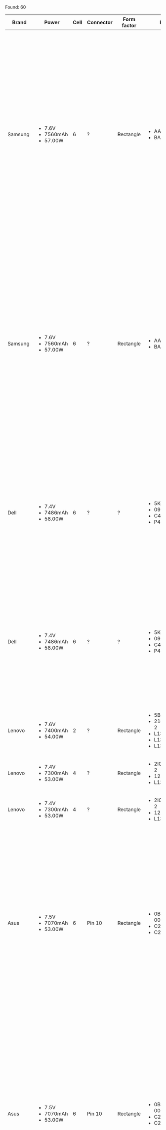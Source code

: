 Found: 60

| Brand | Power | Cell | Connector | Form factor | Part No. | Models | URL |
| ----- | ----- | ---- | --------- | ----------- | -------- | ------ | --- |
| Samsung | <ul><li>7.6V</li><li>7560mAh</li><li>57.00W</li></ul> | 6 | ? | Rectangle | <ul><li>AA-PBWN4AB</li><li>BA43-00360A</li></ul> | <ul><li>530U4E</li><li>730U3E</li><li>740U3E</li><li>ATIV Book 5 540U</li><li>ATIV Book 5 NP540U4</li><li>ATIV Book 5 NP740</li><li>ATIV Book 5 NT540U4</li><li>ATIV BOOK 7 NP730U3E-K01NL</li><li>ATIV BOOK 7 NP740U-X02</li><li>ATIV BOOK 7 NP740U3E-X01NL</li><li>NP530U4E-A01CN</li><li>NP530U4E-A03CN</li><li>NP530U4E-EG1CN</li><li>NP530U4E-K01CN</li><li>NP530U4E-K02CN</li><li>NP530U4E-S01CN</li><li>NP530U4E-S03CN</li><li>NP530U4E-X01CN</li><li>NP530U4E-X02CN</li><li>NP530U4E-X04CN</li><li>NP530U4E-X05CN</li><li>NP730U3E-A01</li><li>NP730U3E-S04DE</li><li>NP730U3E-X02</li><li>NP730U3E-X03</li><li>NP730U3E-X04</li><li>NP740U3E</li></ul> | <a href="https://www.newlaptopaccessory.com/samsung-batteries-p-2098.html" target="_blank">NewLaptopAccessory</a> |
| Samsung | <ul><li>7.6V</li><li>7560mAh</li><li>57.00W</li></ul> | 6 | ? | Rectangle | <ul><li>AA-PBWN4AB</li><li>BA43-00360A</li></ul> | <ul><li>530U4E</li><li>730U3E</li><li>740U3E</li><li>ATIV Book 5 540U</li><li>ATIV Book 5 NP540U4</li><li>ATIV Book 5 NP740</li><li>ATIV Book 5 NT540U4</li><li>ATIV BOOK 7 NP730U3E-K01NL</li><li>ATIV BOOK 7 NP740U-X02</li><li>ATIV BOOK 7 NP740U3E-X01NL</li><li>NP530U4E-A01CN</li><li>NP530U4E-A03CN</li><li>NP530U4E-EG1CN</li><li>NP530U4E-K01CN</li><li>NP530U4E-K02CN</li><li>NP530U4E-S01CN</li><li>NP530U4E-S03CN</li><li>NP530U4E-X01CN</li><li>NP530U4E-X02CN</li><li>NP530U4E-X04CN</li><li>NP530U4E-X05CN</li><li>NP730U3E-A01</li><li>NP730U3E-S04DE</li><li>NP730U3E-X02</li><li>NP730U3E-X03</li><li>NP730U3E-X04</li><li>NP740U3E</li></ul> | <a href="https://www.newlaptopaccessory.com/samsung-batteries-p-2400.html" target="_blank">NewLaptopAccessory</a> |
| Dell | <ul><li>7.4V</li><li>7486mAh</li><li>58.00W</li></ul> | 6 | ? | ? | <ul><li>5KG27</li><li>09KH5H</li><li>C4MF8</li><li>P42G</li></ul> | <ul><li>Ins14HD-1508</li><li>Ins14HD-1608T</li><li>Ins14HD-1808T</li><li>Ins14HD-2508</li><li>Ins14HD-2608T</li><li>Inspiron 14 7000</li><li>Inspiron 14-7437</li><li>Inspiron 14HD-1508</li><li>Inspiron 14HD-1608T</li><li>Inspiron 14HD-1808T</li><li>Inspiron 14HD-2508</li><li>Inspiron 14HD-2608T</li><li>Inspiron 7437</li><li>Inspiron N7437</li></ul> | <a href="https://www.newlaptopaccessory.com/dell-batteries-p-2073.html" target="_blank">NewLaptopAccessory</a> |
| Dell | <ul><li>7.4V</li><li>7486mAh</li><li>58.00W</li></ul> | 6 | ? | ? | <ul><li>5KG27</li><li>09KH5H</li><li>C4MF8</li><li>P42G</li></ul> | <ul><li>Ins14HD-1508</li><li>Ins14HD-1608T</li><li>Ins14HD-1808T</li><li>Ins14HD-2508</li><li>Ins14HD-2608T</li><li>Inspiron 14 7000</li><li>Inspiron 14-7437</li><li>Inspiron 14HD-1508</li><li>Inspiron 14HD-1608T</li><li>Inspiron 14HD-1808T</li><li>Inspiron 14HD-2508</li><li>Inspiron 14HD-2608T</li><li>Inspiron 7437</li><li>Inspiron N7437</li></ul> | <a href="https://www.newlaptopaccessory.com/dell-batteries-p-2360.html" target="_blank">NewLaptopAccessory</a> |
| Lenovo | <ul><li>7.6V</li><li>7400mAh</li><li>54.00W</li></ul> | 2 | ? | Rectangle | <ul><li>5B10K10190</li><li>21CP5/57/128-2</li><li>L13M4P02</li><li>L13M4PO2</li><li>L13N4P01</li></ul> | <ul><li>Lenovo Y70</li><li>Y50-70</li><li>Y50-80</li><li>Y50p</li><li>Y70-70</li></ul> | <a href="https://www.newlaptopaccessory.com/lenovo-batteries-p-547.html" target="_blank">NewLaptopAccessory</a> |
| Lenovo | <ul><li>7.4V</li><li>7300mAh</li><li>53.00W</li></ul> | 4 | ? | Rectangle | <ul><li>2ICP5/57/123-2</li><li>121500225</li><li>L13S4P21</li></ul> | <ul><li>Yoga 2 Pro 13</li></ul> | <a href="https://www.newlaptopaccessory.com/lenovo-batteries-p-3301.html" target="_blank">NewLaptopAccessory</a> |
| Lenovo | <ul><li>7.4V</li><li>7300mAh</li><li>53.00W</li></ul> | 4 | ? | Rectangle | <ul><li>2ICP5/57/123-2</li><li>121500225</li><li>L13S4P21</li></ul> | <ul><li>Yoga 2 Pro 13</li></ul> | <a href="https://www.newlaptopaccessory.com/lenovo-batteries-p-3302.html" target="_blank">NewLaptopAccessory</a> |
| Asus | <ul><li>7.5V</li><li>7070mAh</li><li>53.00W</li></ul> | 6 | Pin 10 | Rectangle | <ul><li>0B200-00160000</li><li>C22-B400A</li><li>C22-BU400A</li></ul> | <ul><li>ASUSPRO B400 Ultrabook</li><li>ASUSPRO B400A Ultrabook Serie</li><li>ASUSPRO B400V Ultrabook Series</li><li>B400 Ultrabook</li><li>B400A-1C</li><li>B400A-CZ207H</li><li>B400A-W3010G</li><li>B400A-W3039X</li><li>B400A-W3040G</li><li>B400A-W3041X</li><li>B400A-W3045H</li><li>B400A-XH51</li><li>B400A-XH52</li><li>B400A Ultrabook</li><li>B400VC-1C</li><li>B400VC-W3007H</li><li>B400VC Ultrabook</li><li>B400V Ultrabook Series</li><li>B401LA</li><li>B401LG</li><li>BU400</li><li>BU401LA</li><li>BU401LG</li><li>PRO B400VC</li><li>PRO BU400</li></ul> | <a href="https://www.newlaptopaccessory.com/asus-batteries-p-3367.html" target="_blank">NewLaptopAccessory</a> |
| Asus | <ul><li>7.5V</li><li>7070mAh</li><li>53.00W</li></ul> | 6 | Pin 10 | Rectangle | <ul><li>0B200-00160000</li><li>C22-B400A</li><li>C22-BU400A</li></ul> | <ul><li>ASUSPRO B400 Ultrabook</li><li>ASUSPRO B400A Ultrabook Serie</li><li>ASUSPRO B400V Ultrabook Series</li><li>B400 Ultrabook</li><li>B400A-1C</li><li>B400A-CZ207H</li><li>B400A-W3010G</li><li>B400A-W3039X</li><li>B400A-W3040G</li><li>B400A-W3041X</li><li>B400A-W3045H</li><li>B400A-XH51</li><li>B400A-XH52</li><li>B400A Ultrabook</li><li>B400VC-1C</li><li>B400VC-W3007H</li><li>B400VC Ultrabook</li><li>B400V Ultrabook Series</li><li>B401LA</li><li>B401LG</li><li>BU400</li><li>BU401LA</li><li>BU401LG</li><li>PRO B400VC</li><li>PRO BU400</li></ul> | <a href="https://www.newlaptopaccessory.com/asus-batteries-p-3368.html" target="_blank">NewLaptopAccessory</a> |
| Dell | <ul><li>7.4V</li><li>7000mAh</li><li>55.00W</li></ul> | 6 | ? | Rectangle | <ul><li>C4K9V</li><li>PKH18</li><li>WV7G0</li></ul> | <ul><li>XPS 13 Series</li><li>XPS 13 Ultrabook Series</li><li>XPS 13-L321X Series</li><li>XPS 13-L322X Series</li><li>XPS L321X Series</li><li>XPS L322X Series</li></ul> | <a href="https://www.newlaptopaccessory.com/dell-batteries-p-342.html" target="_blank">NewLaptopAccessory</a> |
| Dell | <ul><li>7.4V</li><li>7000mAh</li><li>55.00W</li></ul> | 6 | ? | Rectangle | <ul><li>C4K9V</li><li>PKH18</li><li>WV7G0</li></ul> | <ul><li>XPS 13 Series</li><li>XPS 13 Ultrabook Series</li><li>XPS 13-L321X Series</li><li>XPS 13-L322X Series</li><li>XPS L321X Series</li><li>XPS L322X Series</li></ul> | <a href="https://www.newlaptopaccessory.com/dell-batteries-p-998.html" target="_blank">NewLaptopAccessory</a> |
| Dell | <ul><li>7.4V</li><li>6930mAh</li><li>52.00W</li></ul> | 4 | ? | Rectangle | <ul><li>0DRRP</li><li>0N7T6</li><li>5K9CP</li><li>90V7W</li><li>DIN02</li><li>JD25G</li><li>JHXPY</li><li>RWT1R</li></ul> | <ul><li>XPS 13</li><li>XPS13D-9343-1508</li><li>XPS13D-9343-1608T</li><li>XPS13D-9343-1708</li><li>XPS13D-9343-1808T</li><li>XPS13D-9343-3508</li><li>XPS13D-9343-3708</li><li>XPS13D-9343-5508</li><li>XPS13D-9343-5608T</li><li>XPS13D-9343-5708</li><li>XPS13D-9343-5808T</li></ul> | <a href="https://www.newlaptopaccessory.com/dell-batteries-p-304.html" target="_blank">NewLaptopAccessory</a> |
| Dell | <ul><li>7.4V</li><li>6930mAh</li><li>52.00W</li></ul> | 4 | ? | Rectangle | <ul><li>0DRRP</li><li>0N7T6</li><li>5K9CP</li><li>90V7W</li><li>DIN02</li><li>JD25G</li><li>JHXPY</li><li>RWT1R</li></ul> | <ul><li>XPS 13</li><li>XPS13D-9343-1508</li><li>XPS13D-9343-1608T</li><li>XPS13D-9343-1708</li><li>XPS13D-9343-1808T</li><li>XPS13D-9343-3508</li><li>XPS13D-9343-3708</li><li>XPS13D-9343-5508</li><li>XPS13D-9343-5608T</li><li>XPS13D-9343-5708</li><li>XPS13D-9343-5808T</li></ul> | <a href="https://www.newlaptopaccessory.com/dell-batteries-p-907.html" target="_blank">NewLaptopAccessory</a> |
| Msi | <ul><li>7.4V</li><li>6400mAh</li><li>47.40W</li></ul> | 4 | Pin 10 | Rectangle | <ul><li>BTY-S37</li></ul> | <ul><li>GS30</li><li>MS-13F1</li><li>MS1-13F1</li></ul> | <a href="https://www.newlaptopaccessory.com/msi-batteries-p-2508.html" target="_blank">NewLaptopAccessory</a> |
| Msi | <ul><li>7.4V</li><li>6400mAh</li><li>47.40W</li></ul> | 4 | ? | Rectangle | <ul><li>BTY-S37</li></ul> | <ul><li>GS30</li><li>MS-13F1</li><li>MS1-13F1</li></ul> | <a href="https://www.newlaptopaccessory.com/msi-batteries-p-2509.html" target="_blank">NewLaptopAccessory</a> |
| Hp | <ul><li>7.7V</li><li>6300mAh</li><li>48.50W</li></ul> | 2 | ? | Square | <ul><li>941190-1C1</li><li>941617-855</li><li>CH04XL</li><li>CH04048XL</li><li>HSTNN-IB8E</li><li>HSTNN_IB8E</li></ul> | <ul><li>Chromebook X2 12-F000</li><li>Chromebook X2 12-F001NF</li><li>Chromebook X2 12-F002ND</li><li>Chromebook X2 12-F004NF</li><li>Chromebook X2 12-F014DX</li><li>Chromebook X2 12-F015NR</li></ul> | <a href="https://www.newlaptopaccessory.com/hp-batteries-p-3596.html" target="_blank">NewLaptopAccessory</a> |
| Hp | <ul><li>7.7V</li><li>6290mAh</li><li>48.50W</li></ul> | 2 | ? | Square | <ul><li>941190-1C1</li><li>941617-855</li><li>CH04XL</li><li>CH04048XL</li><li>HSTNN-IB8E</li><li>HSTNN_IB8E</li></ul> | <ul><li>Chromebook X2 12-F000</li><li>Chromebook X2 12-F001NF</li><li>Chromebook X2 12-F002ND</li><li>Chromebook X2 12-F004NF</li><li>Chromebook X2 12-F014DX</li><li>Chromebook X2 12-F015NR</li></ul> | <a href="https://www.newlaptopaccessory.com/hp-batteries-p-3597.html" target="_blank">NewLaptopAccessory</a> |
| Acer | <ul><li>7.5V</li><li>6280mAh</li><li>47.00W</li></ul> | 4 | Pin 10 | Rectangle | <ul><li>2ICP4/63/114-2</li><li>21CP4/63/114-2</li><li>AP13F3N</li></ul> | <ul><li>ASPIRE S7-391-6822</li><li>Aspire S7-392</li><li>ASPIRE S7-392-6411</li><li>ASPIRE S7-392-6832</li><li>ASPIRE S7-392-9460</li><li>ASPIRE S7-392-9890</li><li>ASPIRE S7-392-54208G12TWS</li><li>ASPIRE S7-392-54208G25TWS</li><li>Aspire S7-393</li></ul> | <a href="https://www.newlaptopaccessory.com/acer-batteries-p-575.html" target="_blank">NewLaptopAccessory</a> |
| Acer | <ul><li>7.5V</li><li>6280mAh</li><li>47.00W</li></ul> | 4 | Pin 10 | Rectangle | <ul><li>2ICP4/63/114-2</li><li>21CP4/63/114-2</li><li>AP13F3N</li></ul> | <ul><li>ASPIRE S7-391-6822</li><li>Aspire S7-392</li><li>ASPIRE S7-392-6411</li><li>ASPIRE S7-392-6832</li><li>ASPIRE S7-392-9460</li><li>ASPIRE S7-392-9890</li><li>ASPIRE S7-392-54208G12TWS</li><li>ASPIRE S7-392-54208G25TWS</li><li>Aspire S7-393</li></ul> | <a href="https://www.newlaptopaccessory.com/acer-batteries-p-1543.html" target="_blank">NewLaptopAccessory</a> |
| Lenovo | <ul><li>7.4V</li><li>6100mAh</li><li>45.00W</li></ul> | 4 | ? | Rectangle | <ul><li>L12M4P61</li></ul> | <ul><li>IdeaPad U330</li></ul> | <a href="https://www.newlaptopaccessory.com/lenovo-batteries-p-302.html" target="_blank">NewLaptopAccessory</a> |
| Lenovo | <ul><li>7.5V</li><li>6000mAh</li><li>45.00W</li></ul> | 4 | ? | ? | <ul><li>2ICP5/63/71-2</li><li>2ICP5/63/72-2</li><li>2ICP6/63/71-2</li><li>5B10G75095</li><li>5B10G84689</li><li>5B10K10224</li><li>5B10K10226</li><li>L14M4P72</li><li>L14S4P72</li></ul> | <ul><li>YOGA 3 14</li><li>Yoga3 14-IFI</li><li>Yoga3 14-ISE</li><li>Yoga 3 1470</li><li>Yoga 3-1470 80JH00A2IN</li><li>Yoga 700 14ISK</li><li>Yoga 700-14IFI</li><li>Yoga 700-14ISE</li><li>Yoga 700-14ISK</li></ul> | <a href="https://www.newlaptopaccessory.com/lenovo-batteries-p-3279.html" target="_blank">NewLaptopAccessory</a> |
| Lenovo | <ul><li>7.4V</li><li>6000mAh</li><li>44.40W</li></ul> | 4 | ? | Rectangle | <ul><li>2ICP3/86/94-2</li><li>L13L4P61</li><li>L13M4P61</li><li>L13S4P61</li></ul> | <ul><li>Edge 15 80K9</li><li>Flex 2 Pro-15</li><li>ThinkPad Edge 15 80H1 15.6</li></ul> | <a href="https://www.newlaptopaccessory.com/lenovo-batteries-p-3387.html" target="_blank">NewLaptopAccessory</a> |
| Lenovo | <ul><li>7.4V</li><li>6000mAh</li><li>44.40W</li></ul> | 4 | ? | Rectangle | <ul><li>2ICP3/86/94-2</li><li>L13L4P61</li><li>L13M4P61</li><li>L13S4P61</li></ul> | <ul><li>Edge 15 80K9</li><li>Flex 2 Pro-15</li><li>ThinkPad Edge 15 80H1 15.6</li></ul> | <a href="https://www.newlaptopaccessory.com/lenovo-batteries-p-3388.html" target="_blank">NewLaptopAccessory</a> |
| Dell | <ul><li>7.4V</li><li>6000mAh</li><li>44.00W</li></ul> | 4 | ? | Rectangle | <ul><li>0PKH18</li><li>3H76R</li><li>321X-2120</li><li>489XN</li><li>0489XN</li><li>NVR98</li><li>Y9N00</li></ul> | <ul><li>Dell XPS 12 -L221x</li><li>XPS 9Q23</li><li>XPS 12 9Q23</li><li>XPS 12 9Q33</li><li>XPS 12 ULTRABOOK</li><li>XPS 12-9Q23</li><li>XPS 12-L221X</li><li>XPS12D-1501</li><li>XPS12D-1508</li><li>XPS12D-1701</li><li>XPS12D-1708</li><li>XPS12D-2501</li><li>XPS12D-2508</li><li>XPS12D-2701</li><li>XPS12D-2708</li><li>XPS12D-4501</li><li>XPS12D-4508</li><li>XPS12D-4701</li><li>XPS12D-4708</li><li>XPS12D-5508</li><li>XPS12D-5708</li><li>XPS12D-6508</li><li>XPS12D-6708</li><li>XPS 13 L321X</li><li>XPS 13 Series</li><li>XPS 13 Ultrabook Series</li><li>XPS 13-0015SLV</li><li>XPS 13-925SLV</li><li>XPS 13-1500SLV</li><li>XPS 13-2501SLV</li><li>XPS 13-4040SLV</li><li>XPS 13-6928SLV</li><li>XPS 13-7000SLV</li><li>XPS 13-9001SLV</li><li>XPS 13-40002SLV</li><li>XPS 13-L321X</li><li>XPS 13-l322x</li><li>XPS 13-L322X Series</li><li>XPS 13D-128</li><li>XPS 13D-138</li><li>XPS 13D-148</li><li>XPS 13D-2501</li><li>XPS 13D-2508</li><li>XPS 13D-2608</li><li>XPS 13D-2701</li><li>XPS 13D-2708</li><li>XPS 13R</li><li>XPS 13Z</li><li>XPS DUO 12</li><li>XPS L321X Series</li><li>XPS L322X Series</li></ul> | <a href="https://www.newlaptopaccessory.com/dell-batteries-p-548.html" target="_blank">NewLaptopAccessory</a> |
| Dell | <ul><li>7.4V</li><li>6000mAh</li><li>44.00W</li></ul> | 4 | ? | Rectangle | <ul><li>0PKH18</li><li>3H76R</li><li>321X-2120</li><li>489XN</li><li>0489XN</li><li>NVR98</li><li>Y9N00</li></ul> | <ul><li>Dell XPS 12 -L221x</li><li>XPS 9Q23</li><li>XPS 12 9Q23</li><li>XPS 12 9Q33</li><li>XPS 12 ULTRABOOK</li><li>XPS 12-9Q23</li><li>XPS 12-L221X</li><li>XPS12D-1501</li><li>XPS12D-1508</li><li>XPS12D-1701</li><li>XPS12D-1708</li><li>XPS12D-2501</li><li>XPS12D-2508</li><li>XPS12D-2701</li><li>XPS12D-2708</li><li>XPS12D-4501</li><li>XPS12D-4508</li><li>XPS12D-4701</li><li>XPS12D-4708</li><li>XPS12D-5508</li><li>XPS12D-5708</li><li>XPS12D-6508</li><li>XPS12D-6708</li><li>XPS 13 L321X</li><li>XPS 13 Series</li><li>XPS 13 Ultrabook Series</li><li>XPS 13-0015SLV</li><li>XPS 13-925SLV</li><li>XPS 13-1500SLV</li><li>XPS 13-2501SLV</li><li>XPS 13-4040SLV</li><li>XPS 13-6928SLV</li><li>XPS 13-7000SLV</li><li>XPS 13-9001SLV</li><li>XPS 13-40002SLV</li><li>XPS 13-L321X</li><li>XPS 13-l322x</li><li>XPS 13-L322X Series</li><li>XPS 13D-128</li><li>XPS 13D-138</li><li>XPS 13D-148</li><li>XPS 13D-2501</li><li>XPS 13D-2508</li><li>XPS 13D-2608</li><li>XPS 13D-2701</li><li>XPS 13D-2708</li><li>XPS 13R</li><li>XPS 13Z</li><li>XPS DUO 12</li><li>XPS L321X Series</li><li>XPS L322X Series</li></ul> | <a href="https://www.newlaptopaccessory.com/dell-batteries-p-2261.html" target="_blank">NewLaptopAccessory</a> |
| Lenovo | <ul><li>7.6V</li><li>5900mAh</li><li>44.00W</li></ul> | 4 | ? | Rectangle | <ul><li>L13M4P71</li><li>L14S4P71</li></ul> | <ul><li>YOGA 3 PRO</li><li>Yoga 3 Pro-5Y71</li><li>Yoga 3 Pro-1370</li><li>YOGA 3 Pro-I5Y51</li><li>YOGA 3 Pro-I5Y70</li><li>YOGA 3 Pro-I5Y71</li><li>Yoga 3 Pro 13</li><li>Yoga 3 Pro 80HE00KBGE</li><li>Yoga 3 Pro 80HE00LDGE</li><li>Yoga 3 Pro 80HE00NFGE</li><li>Yoga 3 Pro 80HE00PLGE</li><li>Yoga 3 Pro 80HE004LGE</li><li>Yoga 3 Pro 80HE009QGE</li><li>Yoga 3 Pro 80HE009RGE</li><li>Yoga 3 Pro 80HE013CGE</li><li>Yoga 3 Pro 80HE013EGE</li><li>Yoga 3 Pro 80HE019FGE</li></ul> | <a href="https://www.newlaptopaccessory.com/lenovo-batteries-p-308.html" target="_blank">NewLaptopAccessory</a> |
| Lenovo | <ul><li>7.6V</li><li>5900mAh</li><li>44.00W</li></ul> | 4 | ? | Rectangle | <ul><li>L13M4P71</li><li>L14S4P71</li></ul> | <ul><li>YOGA 3 PRO</li><li>Yoga 3 Pro-5Y71</li><li>Yoga 3 Pro-1370</li><li>YOGA 3 Pro-I5Y51</li><li>YOGA 3 Pro-I5Y70</li><li>YOGA 3 Pro-I5Y71</li><li>Yoga 3 Pro 13</li><li>Yoga 3 Pro 80HE00KBGE</li><li>Yoga 3 Pro 80HE00LDGE</li><li>Yoga 3 Pro 80HE00NFGE</li><li>Yoga 3 Pro 80HE00PLGE</li><li>Yoga 3 Pro 80HE004LGE</li><li>Yoga 3 Pro 80HE009QGE</li><li>Yoga 3 Pro 80HE009RGE</li><li>Yoga 3 Pro 80HE013CGE</li><li>Yoga 3 Pro 80HE013EGE</li><li>Yoga 3 Pro 80HE019FGE</li></ul> | <a href="https://www.newlaptopaccessory.com/lenovo-batteries-p-1066.html" target="_blank">NewLaptopAccessory</a> |
| Samsung | <ul><li>7.4V</li><li>5520mAh</li><li>40.00W</li></ul> | 6 | ? | Rectangle | <ul><li>AA-PBZN4NP</li></ul> | <ul><li>XE700T1A</li><li>xe700t1a-a02</li><li>xe700t1a-a04us</li><li>XQ700T1A</li></ul> | <a href="https://www.newlaptopaccessory.com/samsung-batteries-p-325.html" target="_blank">NewLaptopAccessory</a> |
| Samsung | <ul><li>7.4V</li><li>5520mAh</li><li>40.00W</li></ul> | 6 | ? | Rectangle | <ul><li>AA-PBZN4NP</li></ul> | <ul><li>XE700T1A</li><li>xe700t1a-a02</li><li>xe700t1a-a04us</li><li>XQ700T1A</li></ul> | <a href="https://www.newlaptopaccessory.com/samsung-batteries-p-990.html" target="_blank">NewLaptopAccessory</a> |
| Lenovo | <ul><li>7.6V</li><li>5500mAh</li><li>40.00W</li></ul> | 2 | ? | Square | <ul><li>5B10J40259</li><li>5B10J40264</li><li>L15C4P71</li><li>L15L4P71</li></ul> | <ul><li>IdeaPad Miix 700-12ISK</li><li>IdeaPad Miix 710-12IKB</li><li>MIIX 4</li><li>Miix 4-6Y30</li><li>Miix 4-6Y75</li><li>MIIX 700</li><li>MIIX700-12ISKBK6Y304G12</li></ul> | <a href="https://www.newlaptopaccessory.com/lenovo-batteries-p-2109.html" target="_blank">NewLaptopAccessory</a> |
| Lenovo | <ul><li>7.6V</li><li>5500mAh</li><li>40.00W</li></ul> | 2 | ? | Square | <ul><li>5B10J40259</li><li>5B10J40264</li><li>L15C4P71</li><li>L15L4P71</li></ul> | <ul><li>IdeaPad Miix 700-12ISK</li><li>IdeaPad Miix 710-12IKB</li><li>MIIX 4</li><li>Miix 4-6Y30</li><li>Miix 4-6Y75</li><li>MIIX 700</li><li>MIIX700-12ISKBK6Y304G12</li></ul> | <a href="https://www.newlaptopaccessory.com/lenovo-batteries-p-2417.html" target="_blank">NewLaptopAccessory</a> |
| Acer | <ul><li>7.6V</li><li>5280mAh</li><li>40.00W</li></ul> | 4 | ? | Rectangle | <ul><li>2ICP5/60/80-2</li><li>AC13A3L</li><li>KT.00403.013</li></ul> | <ul><li>Aspire P3-131</li><li>ASPIRE P3-131-4427</li><li>ASPIRE P3-131-4602</li><li>ASPIRE P3-131-4833</li><li>ASPIRE P3-131-21292G60AS</li><li>Aspire P3-171</li><li>P3-171-5533Y2G12as</li><li>P3-171-5533Y4G06as</li><li>P3-171-5533Y4G12as</li><li>TravelMate X313</li></ul> | <a href="https://www.newlaptopaccessory.com/acer-batteries-p-3332.html" target="_blank">NewLaptopAccessory</a> |
| Acer | <ul><li>7.6V</li><li>5280mAh</li><li>40.00W</li></ul> | 4 | ? | Rectangle | <ul><li>2ICP5/60/80-2</li><li>AC13A3L</li><li>KT.00403.013</li></ul> | <ul><li>Aspire P3-131</li><li>ASPIRE P3-131-4427</li><li>ASPIRE P3-131-4602</li><li>ASPIRE P3-131-4833</li><li>ASPIRE P3-131-21292G60AS</li><li>Aspire P3-171</li><li>P3-171-5533Y2G12as</li><li>P3-171-5533Y4G06as</li><li>P3-171-5533Y4G12as</li><li>TravelMate X313</li></ul> | <a href="https://www.newlaptopaccessory.com/acer-batteries-p-3333.html" target="_blank">NewLaptopAccessory</a> |
| Asus | <ul><li>7.4V</li><li>5135mAh</li><li>38.00W</li></ul> | 4 | ? | Rectangle | <ul><li>0B200-00580000</li><li>0B200-00580100M</li><li>C21N1309</li><li>C21PQ2H</li><li>PS6354B3</li></ul> | <ul><li>AS301C</li><li>Q301L</li><li>R304LA</li><li>R304LP</li><li>S301L</li><li>V301LA</li><li>V301LP</li><li>VIEWBook Q301LA</li><li>VIEWBook Q301LP</li><li>VIEWBook S301LP</li><li>Vivobook Q301L</li><li>VivoBook Q301LA-C1157H</li><li>VivoBook R304LA-C1080H</li><li>VivoBook R304LA-DH071H</li><li>VivoBook R304LA-DH077H</li><li>VivoBook R304LA-DH110H</li><li>VivoBook S301L</li><li>VivoBook V301LA-C1026H</li><li>VivoBook V301LA-C1036H</li><li>VivoBook V301LA-C1081H</li><li>VivoBook V301LA-C1089H</li><li>VivoBook V301LA-C1112H</li><li>VivoBook V301LA-C1132H</li><li>VivoBook V301LA-DH076H</li><li>VivoBook V301LP-C1066H</li><li>VivoBook V301LP-C1068H</li><li>VivoBook V301LP-DS51T</li></ul> | <a href="https://www.newlaptopaccessory.com/asus-batteries-p-2136.html" target="_blank">NewLaptopAccessory</a> |
| Asus | <ul><li>7.5V</li><li>5066mAh</li><li>38.00W</li></ul> | 4 | ? | Rectangle | <ul><li>0B200-00530100</li><li>0B200-00530200</li><li>c21n1335</li></ul> | <ul><li>K451L</li><li>S451LN</li><li>VivoBook S451</li></ul> | <a href="https://www.newlaptopaccessory.com/asus-batteries-p-2119.html" target="_blank">NewLaptopAccessory</a> |
| Asus | <ul><li>7.5V</li><li>5066mAh</li><li>38.00W</li></ul> | 4 | ? | Rectangle | <ul><li>0B200-00530100</li><li>0B200-00530200</li><li>c21n1335</li></ul> | <ul><li>K451L</li><li>S451LN</li><li>VivoBook S451</li></ul> | <a href="https://www.newlaptopaccessory.com/asus-batteries-p-2433.html" target="_blank">NewLaptopAccessory</a> |
| Asus | <ul><li>7.7V</li><li>5065mAh</li><li>39.00W</li></ul> | 2 | ? | Rectangle | <ul><li>0B200-02740000</li><li>C21N1714</li></ul> | <ul><li>J401CA</li><li>J401MA</li><li>J401NA</li><li>TP401</li><li>VivoBook Flip 14 TP401CA</li><li>VivoBook Flip 14 TP401MA</li><li>VivoBook Flip 14 TP401NA</li><li>VivoBook Flip TP401MA-EC019TP401MA-EC019TS</li><li>VivoBook Flip TP401MA-EC119TS</li><li>Vivobook Flip TP401N</li><li>VivoBook Flip TP401NA-EC044T C044T</li><li>VivoBook Flip TP401NA-EC044T TS</li><li>VivoBook Flip TP401NA-ETP401MA-EC019TS</li></ul> | <a href="https://www.newlaptopaccessory.com/asus-batteries-p-2724.html" target="_blank">NewLaptopAccessory</a> |
| Asus | <ul><li>7.7V</li><li>5065mAh</li><li>39.00W</li></ul> | 2 | ? | Rectangle | <ul><li>0B200-02740000</li><li>C21N1714</li></ul> | <ul><li>J401CA</li><li>J401MA</li><li>J401NA</li><li>TP401</li><li>VivoBook Flip 14 TP401CA</li><li>VivoBook Flip 14 TP401MA</li><li>VivoBook Flip 14 TP401NA</li><li>VivoBook Flip TP401MA-EC019TP401MA-EC019TS</li><li>VivoBook Flip TP401MA-EC119TS</li><li>Vivobook Flip TP401N</li><li>VivoBook Flip TP401NA-EC044T C044T</li><li>VivoBook Flip TP401NA-EC044T TS</li><li>VivoBook Flip TP401NA-ETP401MA-EC019TS</li></ul> | <a href="https://www.newlaptopaccessory.com/asus-batteries-p-2725.html" target="_blank">NewLaptopAccessory</a> |
| Asus | <ul><li>7.6V</li><li>5000mAh</li><li>38.00W</li></ul> | 4 | ? | Rectangle | <ul><li>0B200-00860000</li><li>0B200-00860100</li><li>0B200-00860200</li><li>0B200-00860300</li><li>0B200-00860400</li><li>2ICP4/63/134</li><li>C21N1333</li><li>C21NI333</li><li>PP21LG150Q-1</li></ul> | <ul><li>J550LA</li><li>J550LD</li><li>J550LJ</li><li>R554LA</li><li>R554LD</li><li>R554LJ</li><li>TP550L</li><li>Transformer Book Flip TP500LA-EB31T</li><li>Transformer Book Flip tp550</li><li>Transformer Book Flip TP550LA</li><li>Transformer Book Flip TP550LD</li><li>X454</li></ul> | <a href="https://www.newlaptopaccessory.com/asus-batteries-p-136.html" target="_blank">NewLaptopAccessory</a> |
| Asus | <ul><li>7.6V</li><li>5000mAh</li><li>38.00W</li></ul> | 4 | ? | Square | <ul><li>0B200-00870000</li><li>0B200-00870200</li><li>0B200-00870300</li><li>C21N1334</li></ul> | <ul><li>T200TA</li><li>Transformer Book T200TA</li><li>Transformer T200TA-CP016H</li></ul> | <a href="https://www.newlaptopaccessory.com/asus-batteries-p-2519.html" target="_blank">NewLaptopAccessory</a> |
| Asus | <ul><li>7.6V</li><li>5000mAh</li><li>38.00W</li></ul> | 4 | ? | Square | <ul><li>0B200-00870000</li><li>0B200-00870200</li><li>0B200-00870300</li><li>C21N1334</li></ul> | <ul><li>T200TA</li><li>Transformer Book T200TA</li><li>Transformer T200TA-CP016H</li></ul> | <a href="https://www.newlaptopaccessory.com/asus-batteries-p-2520.html" target="_blank">NewLaptopAccessory</a> |
| Asus | <ul><li>7.6V</li><li>5000mAh</li><li>38.00W</li></ul> | 4 | ? | Rectangle | <ul><li>0B200-01360100</li><li>C21N1423</li></ul> | <ul><li>F302LA</li><li>F302LJ</li><li>F302U</li><li>P302L</li><li>P302UA</li><li>P302UJ</li><li>P302UV</li><li>P2330LA</li><li>P2330UA</li><li>R301LA-FN011H</li><li>R301LA-FN020H</li><li>R301LA-FN028T</li><li>R301LA-FN043D</li><li>R301LA-FN043H</li><li>R301LA-FN043V</li><li>R301LA-FN063H</li><li>R301LA-FN074D</li><li>R301LA-FN075G</li><li>R301LA-FN075H</li><li>R301LA-FN111H</li><li>R301LA-FN124H</li><li>R301LA-FN129H</li><li>R301LA-FN161T</li><li>R301LA-FN185T</li><li>R301LA-FN218T</li><li>R301LA-FN225T</li><li>R301LA-FN237T</li><li>R301LA-FN238T</li><li>R301LA-FN260T</li><li>R301LA-R286T</li><li>R301LA-R4144T</li><li>R301LA-R4240T</li><li>R301LJ</li><li>R301UA-FN005T</li><li>R301UA-FN031T</li><li>R301UA-FN032T</li><li>R301UA-FN089T</li><li>R301UA-FN092T</li><li>R301UA-FN094T</li><li>R301UA-FN107T</li><li>R301UA-FN115T</li><li>R301UA-FN133T</li><li>R301UA-FN135T</li><li>R301UA-FN137T</li><li>R301UA-FN170T</li><li>R301UA-FN179T</li><li>R301UA-FN196T</li><li>R301UA-FN197T</li><li>R301UA-FN224T</li><li>R301UA-R4017T</li><li>R301UA-R4091T</li><li>R301UA-R4129T</li><li>R301UA-R4217T</li><li>R301UA-R4262T</li><li>R301UA-R4270T</li><li>R301UJ</li><li>R301UV</li><li>X302L</li><li>X302UA</li><li>X302UJ</li><li>X302UV</li></ul> | <a href="https://www.newlaptopaccessory.com/asus-batteries-p-257.html" target="_blank">NewLaptopAccessory</a> |
| Asus | <ul><li>7.6V</li><li>5000mAh</li><li>38.00W</li></ul> | 4 | ? | Rectangle | <ul><li>0B200-01360100</li><li>C21N1423</li></ul> | <ul><li>F302LA</li><li>F302LJ</li><li>F302U</li><li>P302L</li><li>P302UA</li><li>P302UJ</li><li>P302UV</li><li>P2330LA</li><li>P2330UA</li><li>R301LA-FN011H</li><li>R301LA-FN020H</li><li>R301LA-FN028T</li><li>R301LA-FN043D</li><li>R301LA-FN043H</li><li>R301LA-FN043V</li><li>R301LA-FN063H</li><li>R301LA-FN074D</li><li>R301LA-FN075G</li><li>R301LA-FN075H</li><li>R301LA-FN111H</li><li>R301LA-FN124H</li><li>R301LA-FN129H</li><li>R301LA-FN161T</li><li>R301LA-FN185T</li><li>R301LA-FN218T</li><li>R301LA-FN225T</li><li>R301LA-FN237T</li><li>R301LA-FN238T</li><li>R301LA-FN260T</li><li>R301LA-R286T</li><li>R301LA-R4144T</li><li>R301LA-R4240T</li><li>R301LJ</li><li>R301UA-FN005T</li><li>R301UA-FN031T</li><li>R301UA-FN032T</li><li>R301UA-FN089T</li><li>R301UA-FN092T</li><li>R301UA-FN094T</li><li>R301UA-FN107T</li><li>R301UA-FN115T</li><li>R301UA-FN133T</li><li>R301UA-FN135T</li><li>R301UA-FN137T</li><li>R301UA-FN170T</li><li>R301UA-FN179T</li><li>R301UA-FN196T</li><li>R301UA-FN197T</li><li>R301UA-FN224T</li><li>R301UA-R4017T</li><li>R301UA-R4091T</li><li>R301UA-R4129T</li><li>R301UA-R4217T</li><li>R301UA-R4262T</li><li>R301UA-R4270T</li><li>R301UJ</li><li>R301UV</li><li>X302L</li><li>X302UA</li><li>X302UJ</li><li>X302UV</li></ul> | <a href="https://www.newlaptopaccessory.com/asus-batteries-p-977.html" target="_blank">NewLaptopAccessory</a> |
| Bben | <ul><li>7.6V</li><li>5000mAh</li><li>38.00W</li></ul> | 4 | Pin 10 | Square | <ul></ul> | <ul><li>BBEN AK14</li></ul> | <a href="https://www.newlaptopaccessory.com/bben-batteries-c-1_109.html" target="_blank">NewLaptopAccessory</a> |
| Jumper | <ul><li>7.6V</li><li>5000mAh</li><li>38.00W</li></ul> | 4 | Pin 10 | Square | <ul><li>HW-3487265</li><li>NV-2874180-2S</li><li>TH133K-MC</li><li>TH140A</li></ul> | <ul><li>EZBOOK 3L PRO</li><li>EZbook 3L PRO 14</li><li>Ezbook S4</li><li>Ezbook X4</li></ul> | <a href="https://www.newlaptopaccessory.com/jumper-batteries-p-2579.html" target="_blank">NewLaptopAccessory</a> |
| Jumper | <ul><li>7.6V</li><li>5000mAh</li><li>38.00W</li></ul> | 4 | Pin 10 | Square | <ul><li>HW-3487265</li><li>NV-2874180-2S</li><li>TH133K-MC</li><li>TH140A</li></ul> | <ul><li>EZBOOK 3L PRO</li><li>EZbook 3L PRO 14</li><li>Ezbook S4</li><li>Ezbook X4</li></ul> | <a href="https://www.newlaptopaccessory.com/jumper-batteries-p-2580.html" target="_blank">NewLaptopAccessory</a> |
| Nuvision | <ul><li>7.6V</li><li>5000mAh</li><li>38.00W</li></ul> | 4 | Pin 10 | Square | <ul></ul> | <ul><li>TM141WT720C</li><li>TRAVELER 14 TM141WT720C</li><li>Traveler 14.1</li></ul> | <a href="https://www.newlaptopaccessory.com/nuvision-batteries-c-1_133.html" target="_blank">NewLaptopAccessory</a> |
| Gemini | <ul><li>7.6V</li><li>5000mAh</li><li>38.00W</li></ul> | 4 | Pin 10 | Square | <ul></ul> | <ul><li>Gemini NC14</li></ul> | <a href="https://www.newlaptopaccessory.com/gemini-batteries-c-1_110.html" target="_blank">NewLaptopAccessory</a> |
| Byone | <ul><li>7.6V</li><li>5000mAh</li><li>38.00W</li></ul> | 4 | Pin 10 | Square | <ul></ul> | <ul><li>BYONE C14U</li></ul> | <a href="https://www.newlaptopaccessory.com/byone-batteries-c-1_111.html" target="_blank">NewLaptopAccessory</a> |
| Grefu | <ul><li>7.6V</li><li>5000mAh</li><li>38.00W</li></ul> | 4 | Pin 10 | Square | <ul></ul> | <ul><li>MT133</li></ul> | <a href="https://www.newlaptopaccessory.com/grefu-batteries-c-1_134.html" target="_blank">NewLaptopAccessory</a> |
| Irbis | <ul><li>7.6V</li><li>5000mAh</li><li>38.00W</li></ul> | 4 | Pin 10 | Square | <ul></ul> | <ul><li>NB131</li><li>NB133</li></ul> | <a href="https://www.newlaptopaccessory.com/irbis-batteries-p-3514.html" target="_blank">NewLaptopAccessory</a> |
| Kiano | <ul><li>7.6V</li><li>5000mAh</li><li>38.00W</li></ul> | 4 | Pin 10 | Square | <ul></ul> | <ul><li>Elegance 14.2</li></ul> | <a href="https://www.newlaptopaccessory.com/kiano-batteries-c-1_136.html" target="_blank">NewLaptopAccessory</a> |
| Iota | <ul><li>7.6V</li><li>5000mAh</li><li>38.00W</li></ul> | 4 | Pin 10 | Square | <ul></ul> | <ul><li>2310</li><li>slim 14</li></ul> | <a href="https://www.newlaptopaccessory.com/iota-batteries-c-1_137.html" target="_blank">NewLaptopAccessory</a> |
| Microtech | <ul><li>7.6V</li><li>5000mAh</li><li>38.00W</li></ul> | 4 | Pin 10 | Square | <ul></ul> | <ul><li>e-Book Pro EB14AI32 14.1</li></ul> | <a href="https://www.newlaptopaccessory.com/microtech-batteries-c-1_152.html" target="_blank">NewLaptopAccessory</a> |
| Chuwi | <ul><li>7.6V</li><li>5000mAh</li><li>38.00W</li></ul> | 2 | Pin 10 | Square | <ul><li>32160205P</li><li>34170250P</li></ul> | <ul><li>LapBook 14 inch 2017</li><li>Lapbook Air 14 CWI529</li><li>LapBook Air 14.1 N3450 FHD</li><li>Lapbook Air CW1529</li><li>Lapbook Air CWI529</li></ul> | <a href="https://www.newlaptopaccessory.com/chuwi-batteries-p-3725.html" target="_blank">NewLaptopAccessory</a> |
| Chuwi | <ul><li>7.6V</li><li>5000mAh</li><li>38.00W</li></ul> | 2 | Pin 10 | Square | <ul><li>32160205P</li><li>34170250P</li></ul> | <ul><li>LapBook 14 inch 2017</li><li>Lapbook Air 14 CWI529</li><li>LapBook Air 14.1 N3450 FHD</li><li>Lapbook Air CW1529</li><li>Lapbook Air CWI529</li></ul> | <a href="https://www.newlaptopaccessory.com/chuwi-batteries-p-3726.html" target="_blank">NewLaptopAccessory</a> |
| Jumper | <ul><li>7.6V</li><li>5000mAh</li><li>38.00W</li></ul> | 2 | Pin 10 | Square | <ul><li>2869178</li><li>2877167</li><li>52110118</li><li>i35</li><li>ZP50100130</li><li>ZP50110130</li><li>ZP52110158</li><li>ZP52110160</li></ul> | <ul></ul> | <a href="https://www.newlaptopaccessory.com/jumper-batteries-p-3574.html" target="_blank">NewLaptopAccessory</a> |
| Cube | <ul><li>7.6V</li><li>5000mAh</li><li>38.00W</li></ul> | 2 | Pin 10 | Square | <ul></ul> | <ul><li>Thinker i9</li><li>Thinker i35</li></ul> | <a href="https://www.newlaptopaccessory.com/cube-batteries-c-1_145.html" target="_blank">NewLaptopAccessory</a> |
| Teclast | <ul><li>7.6V</li><li>5000mAh</li><li>38.00W</li></ul> | 2 | Pin 10 | Square | <ul><li>30154200P</li></ul> | <ul><li>F7</li></ul> | <a href="https://www.newlaptopaccessory.com/teclast-batteries-p-3536.html" target="_blank">NewLaptopAccessory</a> |
| Teclast | <ul><li>7.6V</li><li>5000mAh</li><li>38.00W</li></ul> | 2 | Pin 10 | Square | <ul><li>30154200P</li></ul> | <ul><li>F7 Plus</li></ul> | <a href="https://www.newlaptopaccessory.com/teclast-batteries-p-3537.html" target="_blank">NewLaptopAccessory</a> |
